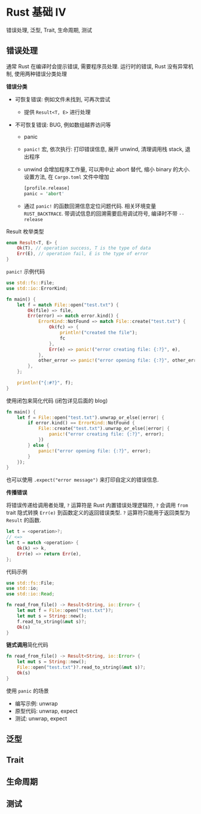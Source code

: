 # Rust 基础 IV

错误处理, 泛型, Trait, 生命周期, 测试

## 错误处理

通常 Rust 在编译时会提示错误, 需要程序员处理. 运行时的错误, Rust 没有异常机制, 使用两种错误分类处理

**错误分类**

+ 可恢复错误: 例如文件未找到, 可再次尝试 

  + 提供 `Result<T, E>` 进行处理

+ 不可恢复错误: BUG, 例如数组越界访问等 

  + panic

  + `panic!` 宏, 依次执行: 打印错误信息, 展开 unwind, 清理调用栈 stack, 退出程序

  + unwind 会增加程序工作量, 可以用中止 abort 替代, 缩小 binary 的大小. 设置方法, 在 `Cargo.toml` 文件中增加

    ```rust
    [profile.release]
    panic = 'abort'
    ```

  + 通过 `panic!` 的函数回溯信息定位问题代码. 相关环境变量 `RUST_BACKTRACE`. 带调试信息的回溯需要启用调试符号, 编译时不带 `--release`



Result 枚举类型

```rust
enum Result<T, E> {
    Ok(T), // operation success, T is the type of data
    Err(E), // operation fail, E is the type of error
}
```

`panic!` 示例代码

```rust
use std::fs::File;
use std::io::ErrorKind;

fn main() {
    let f = match File::open("test.txt") {
        Ok(file) => file,
        Err(error) => match error.kind() {
        	ErrorKind::NotFound => match File::create("test.txt") {
                Ok(fc) => {
                    println!("created the file");
                    fc
                },
                Err(e) => panic!("error creating file: {:?}", e),
            },
            other_error => panic!("error opening file: {:?}", other_error),
        },
    };
    
    println!("{:#?}", f);
}
```

使用闭包来简化代码 (闭包详见后面的 blog)

```rust
fn main() {
    let f = File::open("test.txt").unwrap_or_else(|error| {
        if error.kind() == ErrorKind::NotFound {
        	File::create("test.txt").unwrap_or_else(|error| {
                panic!("error creating file: {:?}", error);
            })
        } else {
            panic!("error opening file: {:?}", error);
        }
    });
}
```

也可以使用 `.expect("error message")` 来打印自定义的错误信息.



**传播错误** 

将错误传递给调用者处理, `?` 运算符是 Rust 内置错误处理逻辑符, `?` 会调用 `from` trait 隐式转换 `Err(e)` 到函数定义的返回错误类型. `?` 运算符只能用于返回类型为 `Result` 的函数.

```rust
let t = <operation>?;
// <=>
let t = match <operation> {
	Ok(k) => k,
    Err(e) => return Err(e),
};
```

代码示例

```rust
use std::fs::File;
use std::io;
use std::io::Read;

fn read_from_file() -> Result<String, io::Error> {
    let mut f = File::open("test.txt")?;
    let mut s = String::new();
    f.read_to_string(&mut s)?;
    Ok(s)
}
```

**链式调用**简化代码

```rust
fn read_from_file() -> Result<String, io::Error> {
    let mut s = String::new();
    File::open("test.txt")?.read_to_string(&mut s)?;
    Ok(s)
}
```



使用 `panic` 的场景

+ 编写示例: unwrap
+ 原型代码: unwrap, expect
+ 测试: unwrap, expect



## 泛型







## Trait







## 生命周期







## 测试





